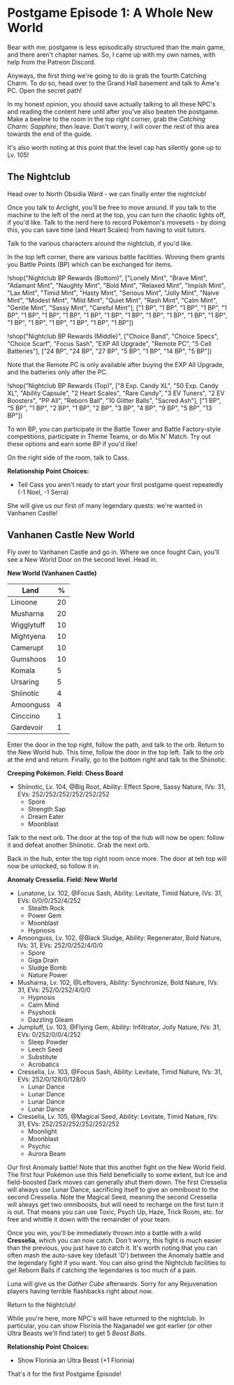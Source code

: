# Postgame Episode 1: A Whole New World

Bear with me: postgame is less episodically structured than the main game, and there aren't chapter names. So, I came up with my own names, with help from the Patreon Discord.

Anyways, the first thing we're going to do is grab the fourth Catching Charm. To do so, head over to the Grand Hall basement and talk to Ame's PC. Open the secret path!

In my honest opinion, you should save actually talking to all these NPC's and reading the content here until after you've also beaten the postgame. Make a beeline to the room in the top right corner, grab the *Catching Charm: Sapphire*, then leave. Don't worry, I will cover the rest of this area towards the end of the guide.

It's also worth noting at this point that the level cap has silently gone up to Lv. 105!

## The Nightclub

Head over to North Obsidia Ward - we can finally enter the nightclub!

Once you talk to Arclight, you'll be free to move around. If you talk to the machine to the left of the nerd at the top, you can turn the chaotic lights off, if you'd like. Talk to the nerd here to record Pokémon's movesets - by doing this, you can save time (and Heart Scales) from having to visit tutors.

Talk to the various characters around the nightclub, if you'd like.

In the top left corner, there are various battle facilities. Winning them grants you Battle Points (BP) which can be exchanged for items.

!shop("Nightclub BP Rewards (Bottom)", ["Lonely Mint", "Brave Mint", "Adamant Mint", "Naughty Mint", "Bold Mint", "Relaxed Mint", "Impish Mint", "Lax Mint", "Timid Mint", "Hasty Mint", "Serious Mint", "Jolly Mint", "Naive Mint", "Modest Mint", "Mild Mint", "Quiet Mint", "Rash Mint", "Calm Mint", "Gentle Mint", "Sassy Mint", "Careful Mint"], ["1 BP", "1 BP", "1 BP", "1 BP", "1 BP", "1 BP", "1 BP", "1 BP", "1 BP", "1 BP", "1 BP", "1 BP", "1 BP", "1 BP", "1 BP", "1 BP", "1 BP", "1 BP", "1 BP", "1 BP", "1 BP"])

!shop("Nightclub BP Rewards (Middle)", ["Choice Band", "Choice Specs", "Choice Scarf", "Focus Sash", "EXP All Upgrade", "Remote PC", "5 Cell Batteries"], ["24 BP", "24 BP", "27 BP", "5 BP", "1 BP", "14 BP", "5 BP"])

Note that the Remote PC is only available after buying the EXP All Upgrade, and the batteries only after the PC.

!shop("Nightclub BP Rewards (Top)", ["8 Exp. Candy XL", "50 Exp. Candy XL", "Ability Capsule", "2 Heart Scales", "Rare Candy", "3 EV Tuners", "2 EV Boosters", "PP All", "Reborn Ball", "10 Glitter Balls", "Sacred Ash"], ["1 BP", "5 BP", "1 BP", "2 BP", "1 BP", "2 BP", "3 BP", "4 BP", "9 BP", "5 BP", "13 BP"])

To win BP, you can participate in the Battle Tower and Battle Factory-style competitions, participate in Theme Teams, or do Mix N' Match. Try out these options and earn some BP if you'd like!

On the right side of the room, talk to Cass.

**Relationship Point Choices:**
- Tell Cass you aren't ready to start your first postgame quest repeatedly (-1 Noel, -1 Serra)

She will give us our first of many legendary quests: we're wanted in Vanhanen Castle!

## Vanhanen Castle New World

Fly over to Vanhanen Castle and go in. Where we once fought Cain, you'll see a New World Door on the second level. Head in.

**New World (Vanhanen Castle)**

|Land               |%  |
|-------------------|---|
|Linoone            |20 |
|Musharna           |20 |
|Wigglytuff         |10 |
|Mightyena          |10 |
|Camerupt           |10 |
|Gumshoos           |10 |
|Komala             |5  |
|Ursaring           |5  |
|Shiinotic          |4  |
|Amoonguss          |4  |
|Cinccino           |1  |
|Gardevoir          |1  |

Enter the door in the top right, follow the path, and talk to the orb. Return to the New World hub. This time, follow the door in the top left. Talk to the orb at the end and return. Finally, go to the bottom right and talk to the Shiinotic.

**Creeping Pokémon. Field: Chess Board**
- Shiinotic, Lv. 104, @Big Root, Ability: Effect Spore, Sassy Nature, IVs: 31, EVs: 252/252/252/252/252/252
    - Spore
    - Strength Sap
    - Dream Eater
    - Moonblast

Talk to the next orb. The door at the top of the hub will now be open: follow it and defeat another Shiinotic. Grab the next orb.

Back in the hub, enter the top right room once more. The door at teh top will now be unlocked, so follow it in.

**Anomaly Cresselia. Field: New World**
- Lunatone, Lv. 102, @Focus Sash, Ability: Levitate, Timid Nature, IVs: 31, EVs: 0/0/0/252/4/252
    - Stealth Rock
    - Power Gem
    - Moonblast
    - Hypnosis
- Amoonguss, Lv. 102, @Black Sludge, Ability: Regenerator, Bold Nature, IVs: 31, EVs: 252/0/252/4/0/0
    - Spore
    - Giga Drain
    - Sludge Bomb
    - Nature Power
- Musharna, Lv. 102, @Leftovers, Ability: Synchronize, Bold Nature, IVs: 31, EVs: 252/0/252/4/0/0
    - Hypnosis
    - Calm Mind
    - Psyshock
    - Dazzling Gleam
- Jumpluff, Lv. 103, @Flying Gem, Ability: Infiltrator, Jolly Nature, IVs: 31, EVs: 0/252/0/0/4/252
    - Sleep Powder
    - Leech Seed
    - Substitute
    - Acrobatics
- Cresselia, Lv. 103, @Focus Sash, Ability: Levitate, Timid Nature, IVs: 31, EVs: 252/0/128/0/128/0
    - Lunar Dance
    - Lunar Dance
    - Lunar Dance
    - Lunar Dance
- Cresselia, Lv. 105, @Magical Seed, Ability: Levitate, Timid Nature, IVs: 31, EVs: 252/252/252/252/252/252
    - Moonlight
    - Moonblast
    - Psychic
    - Aurora Beam

Our first Anomaly battle! Note that this another fight on the New World field. The first four Pokémon use this field beneficially to some extent, but Ice and field-boosted Dark moves can generally shut them down. The first Cresselia will always use Lunar Dance, sacrificing itself to give an omniboost to the second Cresselia. Note the Magical Seed, meaning the second Cresselia will always get two omniboosts, but will need to recharge on the first turn it is out. That means you can use Toxic, Psych Up, Haze, Trick Room, etc. for free and whittle it down with the remainder of your team.

Once you win, you'll be immediately thrown into a battle with a wild **Cresselia**, which you can now catch. Don't worry, this fight is much easier than the previous, you just have to catch it. It's worth noting that you can often mash the auto-save key (default 'D') between the Anomaly battle and the legendary fight if you want. You can also grind the Nightclub facilities to get Reborn Balls if catching the legendaries is too much of a pain.

Luna will give us the *Gather Cube* afterwards. Sorry for any Rejuvenation players having terrible flashbacks right about now.

Return to the Nightclub!

While you're here, more NPC's will have returned to the nightclub. In particular, you can show Florinia the Naganadel we got earlier (or other Ultra Beasts we'll find later) to get 5 *Beast Balls*.

**Relationship Point Choices:**
- Show Florinia an Ultra Beast (+1 Florinia)

That's it for the first Postgame Episode!
